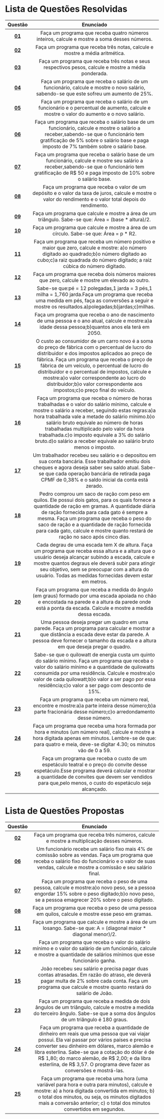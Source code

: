 #    Lista de Questões Resolvidas 

Questão | Enunciado
:--------: | :-----------:
[**01**](https://github.com/isabellecastello/DisciplinaPOO2023.2/blob/main/Lista01/Q1R/src/br/edu/principal/Principal.java) | Faça um programa que receba quatro números inteiros, calcule e mostre a soma desses números.
[**02**](https://github.com/isabellecastello/DisciplinaPOO2023.2/blob/main/Lista01/Q2R/src/br/edu/principal/Principal.java) | Faça um programa que receba três notas, calcule e mostre a média aritmética.
[**03**](https://github.com/isabellecastello/DisciplinaPOO2023.2/blob/main/Lista01/Q3R/src/br/edu/principal/Principal.java) | Faça um programa que receba três notas e seus respectivos pesos, calcule e mostre a média ponderada.
[**04**](https://github.com/isabellecastello/DisciplinaPOO2023.2/blob/main/Lista01/Q4R/src/br/edu/principal/Principal.java) | Faça um programa que receba o salário de um funcionário, calcule e mostre o novo salário, sabendo-se que este sofreu um aumento de 25%.
[**05**](https://github.com/isabellecastello/DisciplinaPOO2023.2/blob/main/Lista01/Q5R/src/br/edu/principal/Principal.java) | Faça um programa que receba o salário de um funcionário e o percentual de aumento, calcule e mostre o valor do aumento e o novo salário.
[**06**](https://github.com/isabellecastello/DisciplinaPOO2023.2/blob/main/Lista01/Q6R/src/br/edu/principal/Principal.java) | Faça um programa que receba o salário base de um funcionário, calcule e mostre o salário a receber,sabendo-se que o funcionário tem gratificação de 5% sobre o salário base e paga imposto de 7% também sobre o salário base.
[**07**](https://github.com/isabellecastello/DisciplinaPOO2023.2/blob/main/Lista01/Q7R/src/br/edu/principal/Principal.java) | Faça um programa que receba o salário base de um funcionário, calcule e mostre seu salário a receber,sabendo-se que o funcionário tem gratificação de R$ 50 e paga imposto de 10% sobre o salário base.
[**08**](https://github.com/isabellecastello/DisciplinaPOO2023.2/blob/main/Lista01/Q8R/src/br/edu/principal/Principal.java) | Faça um programa que receba o valor de um depósito e o valor da taxa de juros, calcule e mostre o valor do rendimento e o valor total depois do rendimento.
[**09**](https://github.com/isabellecastello/DisciplinaPOO2023.2/blob/main/Lista01/Q9R/src/br/edu/principal/Principal.java) | Faça um programa que calcule e mostre a área de um triângulo. Sabe-se que: Área = (base * altura)/2.
[**10**](https://github.com/isabellecastello/DisciplinaPOO2023.2/blob/main/Lista01/Q10R/src/br/edu/principal/Principal.java) | Faça um programa que calcule e mostre a área de um círculo. Sabe-se que: Área = p * R2.
[**11**](https://github.com/isabellecastello/DisciplinaPOO2023.2/blob/main/Lista01/Q11R/src/br/edu/principal/Principal.java) | Faça um programa que receba um número positivo e maior que zero, calcule e mostre: a)o número digitado ao quadrado;b)o número digitado ao cubo;c)a raiz quadrada do número digitado; a raiz cúbica do número digitado.
[**12**](https://github.com/isabellecastello/DisciplinaPOO2023.2/blob/main/Lista01/Q12R/src/br/edu/principal/Principal.java) | Faça um programa que receba dois números maiores que zero, calcule e mostre um elevado ao outro.
[**13**](https://github.com/isabellecastello/DisciplinaPOO2023.2/blob/main/Lista01/Q13R/src/br/edu/principal/Principal.java) | Sabe-se que:pé = 12 polegadas,1 jarda = 3 pés,1 milha = 1,760 jarda.Faça um programa que receba uma medida em pés, faça as conversões a seguir e mostre os resultados.a)polegadas;b)jardas;c)milhas. 
[**14**](https://github.com/isabellecastello/DisciplinaPOO2023.2/blob/main/Lista01/Q14R/src/br/edu/principal/Principal.java) | Faça um programa que receba o ano de nascimento de uma pessoa e o ano atual, calcule e mostre:a)a idade dessa pessoa;b)quantos anos ela terá em 2050.
[**15**](https://github.com/isabellecastello/DisciplinaPOO2023.2/blob/main/Lista01/Q15R/src/br/edu/principal/Principal.java) | O custo ao consumidor de um carro novo é a soma do preço de fábrica com o percentual de lucro do distribuidor e dos impostos aplicados ao preço de fábrica. Faça um programa que receba o preço de fábrica de um veículo, o percentual de lucro do distribuidor e o percentual de impostos, calcule e mostre:a)o valor correspondente ao lucro do distribuidor;b)o valor correspondente aos impostos;c)o preço final do veículo.
[**16**](https://github.com/isabellecastello/DisciplinaPOO2023.2/blob/main/Lista01/Q16R/src/br/edu/principal/Principal.java) | Faça um programa que receba o número de horas trabalhadas e o valor do salário mínimo, calcule e mostre o salário a receber, seguindo estas regras:a)a hora trabalhada vale a metade do salário mínimo.b)o salário bruto equivale ao número de horas trabalhadas multiplicado pelo valor da hora trabalhada.c)o imposto equivale a 3% do salário bruto.d)o salário a receber equivale ao salário bruto menos o imposto.
[**17**](https://github.com/isabellecastello/DisciplinaPOO2023.2/blob/main/Lista01/Q17R/src/br/edu/principal/Principal.java) | Um trabalhador recebeu seu salário e o depositou em sua conta bancária. Esse trabalhador emitiu dois cheques e agora deseja saber seu saldo atual. Sabe-se que cada operação bancária de retirada paga CPMF de 0,38% e o saldo inicial da conta está zerado.
[**18**](https://github.com/isabellecastello/DisciplinaPOO2023.2/blob/main/Lista01/Q18R/src/br/edu/principal/Principal.java) | Pedro comprou um saco de ração com peso em quilos. Ele possui dois gatos, para os quais fornece a quantidade de ração em gramas. A quantidade diária de ração fornecida para cada gato é sempre a mesma. Faça um programa que receba o peso do saco de ração e a quantidade de ração fornecida para cada gato, calcule e mostre quanto restará de ração no saco após cinco dias.
[**19**](https://github.com/isabellecastello/DisciplinaPOO2023.2/blob/main/Lista01/Q19R/src/br/edu/principal/Principal.java) | Cada degrau de uma escada tem X de altura. Faça um programa que receba essa altura e a altura que o usuário deseja alcançar subindo a escada, calcule e mostre quantos degraus ele deverá subir para atingir seu objetivo, sem se preocupar com a altura do usuário. Todas as medidas fornecidas devem estar em metros.
[**20**](https://github.com/isabellecastello/DisciplinaPOO2023.2/blob/main/Lista01/Q20R/src/br/edu/principal/Principal.java) | Faça um programa que receba a medida do ângulo (em graus) formado por uma escada apoiada no chão e encostada na parede e a altura da parede onde está a ponta da escada. Calcule e mostre a medida dessa escada.
[**21**](https://github.com/isabellecastello/DisciplinaPOO2023.2/blob/main/Lista01/Q21R/src/br/edu/principal/Principal.java) |  Uma pessoa deseja pregar um quadro em uma parede. Faça um programa para calcular e mostrar a que distância a escada deve estar da parede. A pessoa deve fornecer o tamanho da escada e a altura em que deseja pregar o quadro.
[**22**](https://github.com/isabellecastello/DisciplinaPOO2023.2/blob/main/Lista01/Q22R/src/br/edu/principal/Principal.java) | Sabe-se que o quilowatt de energia custa um quinto do salário mínimo. Faça um programa que receba o valor do salário mínimo e a quantidade de quilowatts consumida por uma residência. Calcule e mostre:a)o valor de cada quilowatt;b)o valor a ser pago por essa residência;c)o valor a ser pago com desconto de 15%.
[**23**](https://github.com/isabellecastello/DisciplinaPOO2023.2/blob/main/Lista01/Q23R/src/br/edu/principal/Principal.java) | Faça um programa que receba um número real, encontre e mostre:a)a parte inteira desse número;b)a parte fracionária desse número;c)o arredondamento desse número.
[**24**](https://github.com/isabellecastello/DisciplinaPOO2023.2/blob/main/Lista01/Q24R/src/br/edu/principal/Principal.java) | Faça um programa que receba uma hora formada por hora e minutos (um número real), calcule e mostre a hora digitada apenas em minutos. Lembre-se de que: para quatro e meia, deve-se digitar 4.30; os minutos vão de 0 a 59.
[**25**](https://github.com/isabellecastello/DisciplinaPOO2023.2/blob/main/Lista01/Q25R/src/br/edu/principal/Principal.java) | Faça um programa que receba o custo de um espetáculo teatral e o preço do convite desse espetáculo.Esse programa deverá calcular e mostrar a quantidade de convites que devem ser vendidos para que,pelo menos, o custo do espetáculo seja alcançado.

#  Lista de Questões Propostas

Questão | Enunciado
:-----: | :-------:
[**02**](https://github.com/isabellecastello/DisciplinaPOO2023.2/blob/main/Lista01/QuestoesPropostas/Q02P/src/br/edu/principal/Principal.java) | Faça um programa que receba três números, calcule e mostre a multiplicação desses números.
[**06**](https://github.com/isabellecastello/DisciplinaPOO2023.2/blob/main/Lista01/QuestoesPropostas/Q06P/src/br/edu/principal/Principal.java) | Um funcionário recebe um salário fixo mais 4% de comissão sobre as vendas. Faça um programa que receba o salário fixo do funcionário e o valor de suas vendas, calcule e mostre a comissão e seu salário final.
[**07**](https://github.com/isabellecastello/DisciplinaPOO2023.2/blob/main/Lista01/QuestoesPropostas/Q07P/src/br/edu/principal/Principal.java) | Faça um programa que receba o peso de uma pessoa, calcule e mostre:a)o novo peso, se a pessoa engordar 15% sobre o peso digitado;b)o novo peso, se a pessoa emagrecer 20% sobre o peso digitado.
[**08**](https://github.com/isabellecastello/DisciplinaPOO2023.2/blob/main/Lista01/QuestoesPropostas/Q08P/src/br/edu/principal/Principal.java) | Faça um programa que receba o peso de uma pessoa em quilos, calcule e mostre esse peso em gramas.
[**11**](https://github.com/isabellecastello/DisciplinaPOO2023.2/blob/main/Lista01/QuestoesPropostas/Q11P/src/br/esu/principal/Principal.java) | Faça um programa que calcule e mostre a área de um losango. Sabe-se que: A = (diagonal maior * diagonal menor)/2.
[**12**](https://github.com/isabellecastello/DisciplinaPOO2023.2/blob/main/Lista01/QuestoesPropostas/Q12P/src/br/edu/principal/Principal.java) | Faça um programa que receba o valor do salário mínimo e o valor do salário de um funcionário, calcule e mostre a quantidade de salários mínimos que esse funcionário ganha.
[**15**](https://github.com/isabellecastello/DisciplinaPOO2023.2/blob/main/Lista01/QuestoesPropostas/Q15P/src/br/edu/principal/Principal.java) | João recebeu seu salário e precisa pagar duas contas atrasadas. Em razão do atraso, ele deverá pagar multa de 2% sobre cada conta. Faça um programa que calcule e mostre quanto restará do salário de João.
[**23**](https://github.com/isabellecastello/DisciplinaPOO2023.2/blob/main/Lista01/QuestoesPropostas/Q23P/src/br/edu/principal/Principal.java) | Faça um programa que receba a medida de dois ângulos de um triângulo, calcule e mostre a medida do terceiro ângulo. Sabe-se que a soma dos ângulos de um triângulo é 180 graus.
[**24**](https://github.com/isabellecastello/DisciplinaPOO2023.2/blob/main/Lista01/QuestoesPropostas/Q24P/src/br/edu/principal/Pincipal.java) | Faça um programa que receba a quantidade de dinheiro em reais que uma pessoa que vai viajar possui. Ela vai passar por vários países e precisa converter seu dinheiro em dólares, marco alemão e libra esterlina. Sabe-se que a cotação do dólar é de R$ 1,80; do marco alemão, de R$ 2,00; e da libra esterlina, de R$ 3,57. O programa deve fazer as conversões e mostrá-las.
[**25**](https://github.com/isabellecastello/DisciplinaPOO2023.2/blob/main/Lista01/QuestoesPropostas/Q25P/src/br/edu/principal/Principal.java)  | Faça um programa que receba uma hora (uma variável para hora e outra para minutos), calcule e mostre: a) a hora digitada convertida em minutos; b) o total dos minutos, ou seja, os minutos digitados mais a conversão anterior; c) o total dos minutos convertidos em segundos.
